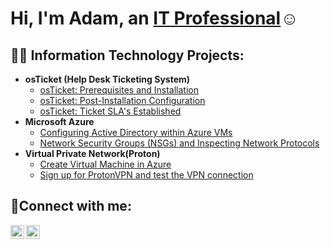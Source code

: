 <h1>Hi, I'm Adam, an <a href="https://linkedin.com/in/adam-collins7">IT Professional</a>☺</h1>

<h2>👨‍💻 Information Technology Projects:</h2>

- <b>osTicket (Help Desk Ticketing System)</b>
  - [osTicket: Prerequisites and Installation](https://github.com/AdamDCollins7/osticket-prereqs)
  - [osTicket: Post-Installation Configuration](https://github.com/AdamDCollins7/post-install-config)
  - [osTicket: Ticket SLA's Established](https://github.com/AdamDCollins7/ticket-lifecycle)
- <b>Microsoft Azure</b>
  - [Configuring Active Directory within Azure VMs](https://github.com/AdamDCollins7/configure-ad)
  - [Network Security Groups (NSGs) and Inspecting Network Protocols](https://github.com/AdamDCollins7/azure-network-protocols)
- <b>Virtual Private Network(Proton)</b>
  - [Create Virtual Machine in Azure](https://github.com/AdamDCollins7/Create-Virtual-Machine-in-Azure)
  - [Sign up for ProtonVPN and test the VPN connection](https://github.com/AdamDCollins7/Proton-sign-up-and-test-VPN-connection)

<h2>🤳Connect with me:</h2>

[<img align="left" alt="Adam | LinkedIn" width="22px" src="https://cdn.jsdelivr.net/npm/simple-icons@v3/icons/linkedin.svg" />][linkedin]
[<img align="left" alt="Adam | Instagram" width="22px" src="https://cdn.jsdelivr.net/npm/simple-icons@v3/icons/instagram.svg" />][instagram]

[instagram]: https://www.instagram.com/
[linkedin]: https://linkedin.com/in/adam-collins7

